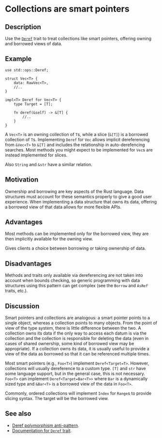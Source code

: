 # Collections are smart pointers

## Description

Use the [`Deref`](https://doc.rust-lang.org/std/ops/trait.Deref.html)
trait to treat collections like smart pointers, offering owning
and borrowed views of data.

## Example

```rust,ignore
use std::ops::Deref;

struct Vec<T> {
    data: RawVec<T>,
    //..
}

impl<T> Deref for Vec<T> {
    type Target = [T];

    fn deref(&self) -> &[T] {
        //..
    }
}
```

A `Vec<T>` is an owning collection of `T`s, while a slice (`&[T]`) is a borrowed
collection of `T`s. Implementing `Deref` for `Vec` allows implicit dereferencing
from `&Vec<T>` to `&[T]` and includes the relationship in auto-derefencing
searches. Most methods you might expect to be implemented for `Vec`s are instead
implemented for slices.

Also `String` and `&str` have a similar relation.

## Motivation

Ownership and borrowing are key aspects of the Rust language. Data structures
must account for these semantics properly to give a good user
experience. When implementing a data structure that owns its data, offering a
borrowed view of that data allows for more flexible APIs.

## Advantages

Most methods can be implemented only for the borrowed view, they are then
implicitly available for the owning view.

Gives clients a choice between borrowing or taking ownership of data.

## Disadvantages

Methods and traits only available via dereferencing are not taken into account
when bounds checking, so generic programming with data structures using this
pattern can get complex (see the `Borrow` and `AsRef` traits, etc.).

## Discussion

Smart pointers and collections are analogous: a smart pointer points to a single
object, whereas a collection points to many objects. From the point of view of
the type system, there is little difference between the two. A collection owns
its data if the only way to access each datum is via the collection and the
collection is responsible for deleting the data (even in cases of shared
ownership, some kind of borrowed view may be appropriate). If a collection owns
its data, it is usually useful to provide a view of the data as borrowed so that
it can be referenced multiple times.

Most smart pointers (e.g., `Foo<T>`) implement `Deref<Target=T>`. However,
collections will usually dereference to a custom type. `[T]` and `str` have some
language support, but in the general case, this is not necessary. `Foo<T>` can
implement `Deref<Target=Bar<T>>` where `Bar` is a dynamically sized type and
`&Bar<T>` is a borrowed view of the data in `Foo<T>`.

Commonly, ordered collections will implement `Index` for `Range`s to provide
slicing syntax. The target will be the borrowed view.

## See also

- [Deref polymorphism anti-pattern](../anti_patterns/deref.md).
- [Documentation for `Deref` trait](https://doc.rust-lang.org/std/ops/trait.Deref.html).
